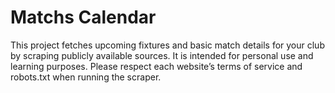 # Matchs Calendar
This project fetches upcoming fixtures and basic match details for your club by scraping publicly available sources. It is intended for personal use and learning purposes. Please respect each website’s terms of service and robots.txt when running the scraper.

